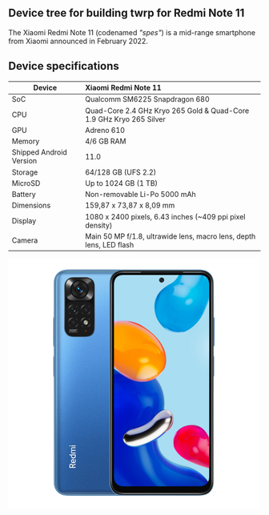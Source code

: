 ## Device tree for building twrp for Redmi Note 11

The Xiaomi Redmi Note 11 (codenamed _"spes"_) is a mid-range smartphone from Xiaomi announced in February 2022.

## Device specifications

 | Device                    | Xiaomi Redmi Note 11
 --------------------------- | :------------------------------------------------------------------- |
 | SoC                       | Qualcomm SM6225 Snapdragon 680                                       |
 | CPU                       | Quad-Core 2.4 GHz Kryo 265 Gold & Quad-Core 1.9 GHz Kryo 265 Silver  |
 | GPU                       | Adreno 610                                                           |
 | Memory                    | 4/6 GB RAM                                                           |
 | Shipped Android Version   | 11.0                                                                 |
 | Storage                   | 64/128 GB (UFS 2.2)                                                  |
 | MicroSD                   | Up to 1024 GB (1 TB)                                                 |
 | Battery                   | Non-removable Li-Po 5000 mAh                                         |
 | Dimensions                | 159,87 x 73,87 x 8,09 mm                                             |
 | Display                   | 1080 x 2400 pixels, 6.43 inches (~409 ppi pixel density)             |
 | Camera                    | Main 50 MP f/1.8, ultrawide lens, macro lens, depth lens, LED flash  |

![Xiaomi Redmi Note 11](spes.png)

